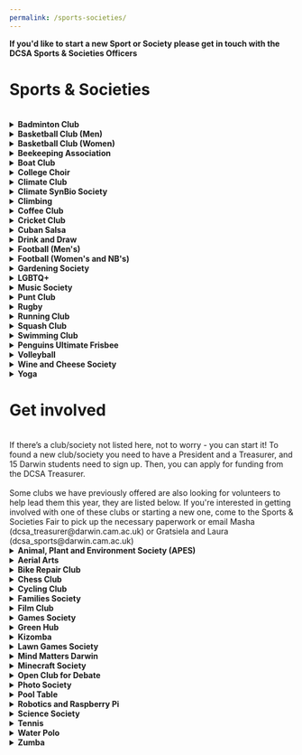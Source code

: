 ```yaml
---
permalink: /sports-societies/
---
```


<!-- NB: Make sure you have an empty line after the closing </summary> tag, otherwise the markdown/code blocks won't show correctly. -->
<!-- NB: Make sure you have an empty line after the closing </details> tag if you have multiple collapsible sections. -->

<strong> If you'd like to start a new Sport or Society please get in touch with the DCSA Sports & Societies Officers </strong>

# Sports & Societies
<br>

<!-- Badminton Club -->
<details align="justify" style="text-align:justify">
  <summary><b>Badminton Club</b></summary>

<div class="societies--image-container">
<img src="{{site.baseurl | absolute_url}}/images/Societies/badminton.jpg" alt="[Badminton Club]"/>
</div>

Our club welcomes players of all standards, from complete beginners to experienced. No commitment, no membership fees, and courts are paid for by Darwin. We also provide rackets and shuttlecocks. All we want is for you to enjoy badminton. For the competitive ones amongst you, we have a college team that competes in the intercollegiate league, so stay tuned for trials throughout the year! We usually play on Thursdays (6.30-8.15PM) and Sundays (3-5PM) at the Leys Leisure Sports Complex. There may be occasional changes to our sessions so please check your emails and join our WhatsApp group for updates.

WhatsApp: Access via Community Page


<strong>Contact:</strong> Kaizhong (kx232)
<br><br>
</details>


<!-- Basketball Club (Men) -->
<details align="justify" style="text-align:justify">
  <summary><b>Basketball Club (Men) </b></summary>

<div class="societies--image-container">
<img src="{{site.baseurl | absolute_url}}/images/Societies/basketball-men.jpg" alt="[Basketball Club (men)]"/>
</div>

Darwin College has a proud and successful basketball tradition! Every year, we compete in two of Cambridge University's  intercollegiate competitions: Division 1 of the college league (Michaelmas and Lent terms) and the Cuppers tournament  (Easter  term). We are the reigning champions in both competitions  and  are  eager  to  defend  our  titles this season!The season  officially runs from late  October to April,  but  our  commitment  to  basketball  doesn’t stop there. We continue to train once a week and play throughout the summer.Come join us, make new friends, and help us keep the winning tradition alive!<br><br>
<strong>Contact:</strong> Xander (xprp2)
<br><br>
<a href="https://www.facebook.com/groups/darwinbb/">Facebook</a><br>
</details>


<!-- Basketball Club (Women) -->
<details align="justify" style="text-align:justify">
  <summary><b>Basketball Club (Women) </b></summary>

<div class="societies--image-container">
<img src="{{site.baseurl | absolute_url}}/images/Societies/basketballwomen.png" alt="[Basketball Club (women)]"/>
</div>

The  Darwin  Women’s  Basketball  Club  is  the  college's  most  successful  sports  team,  and  THE   most   successful   women’s   basketball   team   in   the   university,   having   won   the   college league most years since its formation in  May  2000.  We  are  fortunate  enough  to  have a dedicated basketball coach, Dan, who runs  our  training  all  year  round  so  we  can  improve our skills and truly enjoy the game of basketball.  We  practice  with  friendly  games,  often  joined  by  members  of  the  university  1st and 2nd teams! No matter what your skill level, beginner or player for many years, you are welcome on our team!We practice every Sunday 6:15pm to 8:15pm at  Coleridge  Community  College.  
<br><br>
<strong>Contact:</strong> <br> Elsa (el556)<br>
<a href="https://www.facebook.com/groups/darwinbb/">Facebook</a><br>
<a href="https://darwinbasketball.wordpress.com/about/">Website</a><br>
</details>


<!-- Bee Keeping -->
<details align="justify" style="text-align:justify">
  <summary><b>Beekeeping Association</b></summary>

<div class="societies--image-container">
<img src="{{site.baseurl | absolute_url}}/images/Societies/beekeeping.jpg" alt="[Beekeeping]"/>
</div>

Having BEEn lured in by the sweet idea  of collecting our very own honey, the  Darwin College Beekeeping Association  started our very own DarHives in the  Darwin Garden. We learn about and  discuss all aspects of beekeeping, but  promise not to drone on about it, and  welcome new members at any experience level as long as you have a high  threshold for bee puns. So, if you are an eco-warrior keen to join the fight against our declining pollinators or just looking for an exciting new hobby, email or join us on a hive visit to find out what all the buzz is about! 
<br><br>

<strong>Contact:</strong> <br>
Sofia (skpd2)<br>
Look for WhatsApp group in Darwin Community
</details>


<!-- Boat Club -->
<details align="justify" style="text-align:justify">
  <summary><b>Boat Club </b></summary>

<!-- NB: insert image -->

Darwin   College   Boat   Club   (DCBC)   is   the   largest    society    in    Darwin,    dedicated    to    all  things  rowing!  We  are  one  of  the  most  successful graduate boat clubs in Cambridge - just check out the blades in the bar for our previous   accomplishments!   We   are,   above   all,  a  friendly,  social,  and  welcoming  family.  Rowing   is   a   Cambridge   tradition,   and   it   is  almost  impossible  to  avoid  at  least  one  conversation about it during your time here. At  DCBC,  we  believe  that  everyone  should  have a go, and encourage anyone to come try out,  at  least  so  you  can  decipher  the  jargon  of   the   sport!   We   train   year-round   (winter   and  summer)  and  participate  in  numerous  races   both   in   Cambridge   and   outside   of   Cambridge. 
<br><br>
In   August   2024,   Darwin   was   invited   to   compete at an international Regatta in South Korea alongside world leading rowing teams. The   main   events   in   our   calendar   include   Lent (in March) and May (in June - don’t ask) Bumps.  May  Bumps  is  one  of  the  highest-profile  events  in  the  Cambridge  calendar,  with  thousands  of  people  lining  the  banks  over 4 afternoons to watch boats speed down the Cam, attempting to physically crash into one  another  (a  Bump),  while  avoiding  being  hit  by  the  crew  behind  (getting  bumped).  If  you’re not in a boat, you can get the second most enjoyment out of the days by sitting on the  banks  with  your  refreshments  of  choice,  and cheering Darwin to victory! 
<br><br>
We  are  fortunate  enough  to  enter  multiple  boats   into   each   Bumps   race,   so   join   up   to   experience   the   carnage   first-hand!   We   welcome  all  levels  of  rowing  -  from  those  who  don’t  know  what  a  boat  looks  like  or  have  never  used  a  rowing  machine  (erg),  to  future   Olympic   hopefuls,   and   anything   in   between.  We  hold  taster sessions for both rowers and coxes (person in the front  of the boat making the rowing  calls and steering the boat). Whichever you feel suits you, you’ll get full coaching and training by our senior club members and experienced coaches. 
<br><br>
Try a few water sessions (outings) at the beginning of Michaelmas, and with the other novice rowers, you’ll slowly become unstoppable forces of nature, ready to slay the competition out on the river. There are plenty of opportunities for novices to take part in racing in Michaelmas term where you will have the chance to dress-up and race against other colleges. Novice races are  fun and light-hearted, culminating the term with the not-to-be-missed Boat Club Dinner, a chance to regale the Club with your war stories from the term, and just blow off some steam. Rowing is teamwork at its peak. From our strong tan lines in the summer, our matching kit (free speed), the laughs, the sweat, and the shared exquisite  pain, you will come away with some of the closest Darwin  friendships and bonds that will be  everlasting. 
<br><br>
Come and chat to us to find out more at the Fresher’s  Sports  and  Societies  Fair,  and  even  get started and have a go on the erg!
<br><strong>Contact:</strong> <br>
Both Captains: darwin.captain@cucbc.org<br>
Samantha: darwin.women@cucbc.org<br>
Ben: darwin.men@cucbc.org <br>
Instagram: @darwincollegeboatclub <br>
Facebook: DarwinCollegeBoatClub<br>
  <br><br>
<a href="https://www.facebook.com/DarwinCollegeBoatClub/">Facebook</a><br>
</details>

<!-- College Choir -->
<details align="justify" style="text-align:justify">
  <summary><b>College Choir </b></summary>

<!-- NB: insert image -->

In 2021, the College has relaunched the college choir, meeting regularly each Tuesday at 1800 in the Bradfield Room. Our new  director, Francis  Knights, has put together a  wonderful  programme of very  accesible English Church Music spanning 900 years  and including pieces by Tallis,  Purcell and Charles Wood, and we would love more singers to join us! The choir is run by the college and not through the DCSA.The choir is open to individuals of all abilities and from throughout the Cambridge     community and the music is VERY accessible. You don't have to be a Darwin  member, so spouses, significant others, partners, and friends are all welcome. Our rehearsals are fun, rewarding, and take place in a very friendly, welcoming environment. Do come along to de-stress from the pressures of work and help support our emerging musical community. 
<br><br>
<strong>Contact:</strong> <br>Siggi (sm2237)
<br><a href="https://www.facebook.com/groups/dccws">Facebook</a> <br>
</details>

<!-- Climate Club-->
<details align="justify" style="text-align:justify">
  <summary><b>Climate Club </b></summary>

Darwin Climate Society exists to promote awareness of the climate breakdown amongst the members of Darwin, and the wider population, and to promote urgent action to combat the climate breakdown, its causes, and impacts. The society meets regularly for meals in the dining hall and other socials, hosts and attends formal swaps with other college climate societies, as well as organising a variety of events in pursuit of its cause and objectives including but not limited to: lectures and presentations, workshops, direct activism, collaboration with other climate societies, and clubs and societies with aligning objectives. 
<br><br>
The society also provides support to the E&E Officer, the College Sustainability Project Manager, and others in pursing
environmental sustainability objectives. The society also provides a forum for the dissemination of climate-related information
and constructive discussion about all climate-related matters.


<strong>Contact:</strong> Sarah (sm2651)<br>
</details>

<!-- Climate SynBio Society-->
<details align="justify" style="text-align:justify">
  <summary><b>Climate SynBio Society </b></summary>

Interested in synthetic bio and biotech research to address climate change? We're creating a space  for  people  who  are  interested in applying biosciences (and other sciences) to the climate challenge. This could be  all the way from designing  enzymatic carbon capture, to engineering cops with better drought resistance, to hydrogen-producing bacteria and beyond.  Anything that can either reduce climate impacts of help us live with the consequences. We organise seminars with guest speakers  to share their research with us, and of course have fun socials too. <br>

<strong>Contact:</strong> Gabrielle (ga457)<br>

</details>

<!-- Climbing -->
<details align="justify" style="text-align:justify">
  <summary><b>Climbing </b></summary>

<div class="societies--image-container">
<img src="{{site.baseurl | absolute_url}}/images/Societies/climbing.jpg" alt="[climbing]"/>
</div>

<div class="societies--image-container">
<img src="{{site.baseurl | absolute_url}}/images/Societies/climbing2.jpg" alt="[Climbing second pic]"/>
</div>

We are a group of climbers that simply just want to go climbing. Since there aren't many rocks around we usually meet for an  indoor bouldering session at  one of the  two gyms in town - Rainbow Rocket (RR) or Kelsey Kerridge (KK). We also make the  occasional outdoor trip further north or abroad when the weather/season permits. We organise everything  over WhatsApp or over a pint  at  DarBar or check out  what we are up to on Facebook “Darwin College Climbing Club”.  We have  bouldering  mats, a trad  rack, lots of quickdraws, a few spare harnesses, ropes, and belay devices which you can borrow for trips (indoor or outdoor)
<br><br>

<strong>Contact:</strong> <br>
Kevin (kchl2)<br>
<a href="https://chat.whatsapp.com/CQijXL9MgINJcFVZSgLJU2">WhatsApp</a><br>
</details>

<!-- Coffee Club -->
<details align="justify" style="text-align:justify">
  <summary><b>Coffee Club </b></summary>

Our mission is to caffeinate college. If you enjoy coffee, want to meet fellow coffeeholics or just learn more about the world's most popular beverage, Darwin Coffee Society is the place to be.<br>
We are an open and inviting community - you don't even need to know anything about coffee to join in - that seeks to put great coffee in the mouths of our members - simple as that.
Throughout the year, we …<br>
- host trainings/workshops<br>
- explore Cambridge's vibrant coffee scene<br>
- organize cycling trips to coffee destinations<br>
- bring in coffee experts for talks<br>
- host coffee crawls<br>
- visit roasteries<br>
- …your idea?<br>
<br><br>

<strong>Contact:</strong><br>
 Jonas Spengler (js2576), Magda Nowinska (mn561) <br>
Join our mailing list<br>
<br><br>
</details>

<!-- Cricket Club -->
<details align="justify" style="text-align:justify">
  <summary><b>Cricket Club </b></summary>

<div class="societies--image-container">
<img src="{{site.baseurl | absolute_url}}/images/Societies/cricket.jpg" alt="[Cricket]"/>
</div>

Darwin College Cricket Club (DC3) is a friendly and welcoming sports club whose primary focus is not about winning, but on  making sure that as many Darwinians as possible are introduced to the sport, and get a chance to play it competitively in the  Cuppers and the MCR league. DC3 has a history of being as old as the college  itself, although the club was inactive during some intervals. We welcome players of all abilities, from absolute novices to seasoned veterans. DC3 also organises entertainment and fun activities throughout the year including a termly traditional cricket tea with scones, jam & cream. If you are keen to know more about cricket at Darwin (or want to settle the scone-rivalry), please come and join us!
<br><br>

<strong>Contact:</strong><br>
David (ds993), George (gc681)<br>
<a href="https://chat.whatsapp.com/L1GNN5gXesj03dbWaedmA9">WhatsApp</a><br>
<a href="https://instagram.com/darwin_college_cricket_club?igshid=OGQ5ZDc2ODk2ZA">Instagram</a><br>
</details>


<!-- Cuban Salsa -->
<details align="justify" style="text-align:justify">
  <summary><b>Cuban Salsa </b></summary>

<!-- NB: insert image -->
Hello Darwinians! We are the Cuban Salsa Society and we meet once per week to practice, socialise, meet new people and have fun! Our class is adapted to suit all levels – from complete beginners to advanced dancers, so don’t hesitate to join us, even if you have never tried dancing before! We promise to make you fall in love with Cuban Salsa! <br>Fee: Darwinians £1, <br>Non-
Darwinians: £3.

<strong>Contact:</strong> Yasmeen (ycsb2)
<br>Instagram: @darwin_cuban_salsa
</details>


<!-- Drink and Draw -->
<details align="justify" style="text-align:justify">
  <summary><b>Drink and Draw</b></summary>

<!-- NB: insert image -->

Drink and Draw is a casual arts and crafts society. We meet in DarBar at 9pm on Wednesdays to doodle and gossip together,
but we also organise occasional daytime workshops. Everyone is welcome irrespective of artistic talent! The point is to enjoy the
process and do something with our hands after stressful days at labs/libraries/behind monitors. Each week we pick a new theme
or style to try, such as still life, pot painting, clay sculpting, marbling and many more. The club is free to attend, requires no ongoing commitment, and you can join at any point in the evening. Guests are also welcome.
<br><br>

<strong>Contact:</strong> Beccy (rm994)
<br><a href="https://www.facebook.com/groups/640366466105667/">Facebook</a><br>
</details>


<!-- Football (Men's)-->
<details align="justify" style="text-align:justify">
  <summary><b>Football (Men's) </b></summary>

<div class="societies--image-container">
<img src="{{site.baseurl | absolute_url}}/images/Societies/footballmen.jpg" alt="[Football (men)]"/>
</div>

Football (Men's)
Welcome to Darwin College Men’s FC, your new home of football! The college has one men’s team, playing in the Cambridge
University JCR league, and we also enter into one of the world’s oldest cup competitions. After two Covid disrupted seasons, the team won promotion last year to secure a coveted place on the DarBar wall. We welcome everyone regardless of playing ability; whether you are a seasoned veteran, an occasional player looking to rekindle your career, or a total rookie, Darwin College FC is the place for you! Sign up at the freshers’ fair or get in touch via Facebook or email, and be on the lookout for details of training, matches and most importantly, socials, starting in October.


<strong>Contact:</strong> <br>
Jon (jjw29) and Kalid (ku230)

</details>


<!-- Football (Women's) -->
<details align="justify" style="text-align:justify">
  <summary><b>Football (Women's and NB's) </b></summary>

<!-- NB: insert image -->
Women’s and NB's football at Darwin is a vibrant and inclusive community of enthusiastic people. We have a recent history of being a strong team and are eager to involve more players, whether you are just developing an interest in football or have played extensively in the past. Reach out to us if you would like to drop in for a training/match and see if you like it!
<br><br>
Our team is a multi-college team that combines players from Darwin, St. Edmunds, and Wolfson (hence the commonly used abbreviation DEW FC). We regularly visit the grounds of all three colleges for trainings or socials, which is a great way to get to know these colleges and their members. We also have close ties to the Darwin men’s team and the two teams enjoy showing up to support each other at matches throughout the season.
<br><br>
We play in the inter-college women’s football league throughout Michaelmas, Lent, and Easter term in addition to the annual Cuppers tournament. We also have the occasional friendly match on weeks where a league game is not scheduled. Finally, throughout the summer, spontaneous kick-abouts keep us connected to each other and the sport!
<br><br>

<strong>Contact:</strong> <br>
Bianca (bp551), Daniela (ds936)<br>
<br><br>
<strong>Social Media:</strong> <br>
<a href="https://www.instagram.com/d.e.w.f.c/">Instagram</a><br>
Find us in the Darwin Whatsapp Community <br>
</details>



<!-- Gardening Society -->
<details align="justify" style="text-align:justify">
  <summary><b>Gardening Society</b></summary>

<div class="societies--image-container">
<img src="{{site.baseurl | absolute_url}}/images/Societies/gardening.png" alt="[Gardening]"/>
</div>

Darwin college members, usually meeting every Sunday at 4pm. Whether you're a seasoned gardener or a complete beginner,
you're welcome to join us in cultivating flowers, vegetables, herbs, and fruit! But DarGar is not just about growing - it's about eating too! In the summer months, you'll be able to pick your favourites or try new fruit/veg. In October we collect the apples and pears from the Darwin trees to make juices and chutneys. Over the winter we still meet up, often to make delicious dishes from food bought at the local farmers' market.
<br>

<strong>contact:</strong> Jana (js711)<br>
<br> Instagram: darwin.gardening.society
</details>

<!-- LGBTQ+ -->
<details align="justify" style="text-align:justify">
  <summary><b>LGBTQ+</b></summary>

<div class="societies--image-container">
<img src="{{site.baseurl | absolute_url}}/images/Societies/lgbtq.jpg" alt="[LGBTQ+]"/>
</div>


Darwin's LGBTQ+ community has regular
meet-ups where we do an assortment of
activities like arts & crafts, book clubs but
most often just a simple chat with your friends
with drinks and snacks provided. The 'Darwin community only' events are intercalated with social swaps with communities from
nearby colleges (bar nights, BBQs). February is LGBTQ+ history month, with plenty of talks and events (like formal halls, bar
crawls and club nights) organised by the Cambridge University Students' Union or the communities from various colleges. For more information, contact the DCSA's LGBTQ+ Officer, Alex, at dcsa_lgbtq@darwin.cam.ac.uk or ask Alex to add you to the private WhatsApp group to hear about upcoming events.
<br><br>

<strong>Contact:</strong> Alex<br>
dcsa_lgbtq@darwin.cam.ac.uk<br>

</details>


<!-- Music Society -->
<details align="justify" style="text-align:justify">
  <summary><b>Music Society </b></summary>

<!-- NB: insert image -->

The purpose of Darwin College Music Society (DCMS) is to foster music practice, performance and appreciation at Darwin. We organise music-related events at Darwin, maintain the music practice room, and are generally a social place for anyone interested in music. We host low-pressure weekly jam sessions where musicians of all backgrounds can meet and play together. We also put on events like open mics, karaoke nights, band showcases as well as set up music equipment for BOPs and Balls. Several bands have formed out of the DCMS have gone on to gig at May Balls, venues around town, and beyond. Whether you're looking to start a band, practice by yourself or just receive updates about music events at Darwin, we invite you to sign up and keep in touch!
<br><br>
Keep up to date by joining our <a href="https://lists.cam.ac.uk/sympa/info/darwin-college-music-society">mailing list</a> and <a href="https://www.facebook.com/groups/180145377845">Facebook group</a>. Don't hesitate to contact the committee with any queries at dcms_committee@darwin.cam.ac.uk.
<br><br>

<strong>Contact:</strong> <br>
David (do374)
</details>

<!-- Punt Club -->
<details align="justify" style="text-align:justify">
  <summary><b>Punt Club </b></summary>

<!-- NB: insert image -->

Punting has a long tradition in Cambridge and is one of the highlights of what Darwin has to offer. As a member of the Punt Club,
you have unlimited access to all of the club‘s punts, kayaks, paddle boards and the canoe at less than the price of a single trip with one of the commercial punting companies. <br>

In addition to being able to take your friends and family out when they visit, membership also gives you the opportunity to sign up to special events such as the the Halloween punting, outings to the Trinity and St John’s May Ball fireworks at night, and to see the King's and Trinity choirs singing on the river. We will also chauffeur you to some fancy formals, teach you about bats that live in the area around Grantchester or just have an enjoyable time in summer on a trip to the Grantchester orchard. If you are interested,please have a look at www.dcsa.darwin.cam.ac.uk/punts.
<br><br>
Booking information and other details can be found on the <a href="{{site.baseurl | absolute_url}}/facilities/">facilities page</a> in the Punting section.
<br><br>
If you have any other questions, please contact the Admiral of the Punts, Callum.
<br><br>

<strong>Contact:</strong> <br>
Callum, dcsa_punts@darwin.cam.ac.uk<br>

</details>


<!-- Rugby -->
<details align="justify" style="text-align:justify">
  <summary><b>Rugby </b></summary>

<!-- NB: insert image -->

Whether you’ve never played rugby or have done since birth, whether you are here for 1 year, 3 years, or even more, whether you drink or don’t, we are an inclusive rugby team of mature undergraduates and postgraduates across 5 colleges. We have weekly intercollegiate matches, training sessions, and socials, including screenings of Six Nations and Champions Cup matches.
<br><br>
<strong>Contact:</strong> Stefan (ssn34)<br>
<a href="https://www.facebook.com/groups/HERUFC">Facebook</a><br>
</details>


<!-- Running Club -->
<details align="justify" style="text-align:justify">
  <summary><b>Running Club</b></summary>

<!-- NB: insert image -->
The Darwin College Running Club (DCRC) is a great community of people looking to enjoy the sights in and around Cambridge
while enjoying fresh air and good company! We like to get out a few times a week for casual runs and tailor our regular sessions
depending on the desires of the group. We encourage participation by runners of all abilities and often offer lead route variations to accommodate a variety of distances/paces. Please get in contact with us if you would like to know more about our regular schedule and try out a run! Members of our club often decide to try out one of the many annual races in Cambridge such as the Town & Gown 10K, Cambridge Half Marathon, the Boundary Run Half/Full Marathon, or the Chariots of Fire Relay. In the past we have also represented at races in London and beyond. As a club, we set up sessions so that we can train together towards these ambitious goals.

<strong>Contact:</strong> <br>
Chloe Patman, cep72 <br>
<br>
<strong>Social Media:</strong> <br>
<a href="https://www.facebook.com/groups/DCRC2018/">Facebook</a><br>
Find us in the Darwin Whatsapp Community <br>
</details>

<!-- Squash Club -->
<details align="justify" style="text-align:justify">
  <summary><b>Squash Club </b></summary>

Whether you are someone who's always wanted to try squash but never had the time/place or a seasoned player looking for
competition, Darwin Squash is the place for you. We run taster sessions during the early part of Michaelmas, have weekly coached
sessions during term time, and participate in the college leagues (Michaelmas and Lent) and Cuppers (Lent). And of course if you just want to play for fun, there's loads of club mates who are up for friendly games during the week. Come say hello and find out how to book courts and borrow equipment.
<br><br>
<strong>Contact:</strong> Rishi (mdh37)<br>
</details>

<!-- Swimming Club -->
<details align="justify" style="text-align:justify">
  <summary><b>Swimming Club </b></summary>

Darwin Swimming Club is a group of chill students of various levels who swim regularly in the pool at Parkside, Jesus Green Lido
and Milton Country Park Lake. We swim both individually and as a group with the majority of the cost of sessions covered by the club. We also have fun post-swim socials; either to a café after a morning swim or a pub after an evening swim. This year we
successfully competed in the inter-college Cuppers Competition and we hope to do the same again this year. Anyone of any level is welcome to join us regularly, or as a one off. See you in the water!
<br><br>
<strong>Contact:</strong> Jacob (jgp34)<br>
<br>
</details>

<!-- Ultimate Frisbee -->
<details align="justify" style="text-align:justify">
  <summary><b>Penguins Ultimate Frisbee </b></summary>
<br>
Ultimate Frisbee is a team sport played with a flying disc. The best way to get a sense of what it’s all about is to come along and try it! We hold weekly training sessions involving throwing practice, some drills and lots of games – anyone from complete beginner to national-level player is welcome to join us. Matches for the friendly but competitive College league are usually at weekends, and there’s a tournament at the end of each term. Our team comprises players from a few different colleges, so playing with us is a great way to meet people from other colleges too – plus we organise plenty of socials and formals.
<br><br>
<strong>Contact:</strong> Mahmud (mh2169)<br>
<br>
</details>

<!-- Volleyball -->
<details align="justify" style="text-align:justify">
  <summary><b>Volleyball </b></summary>
<br>
Our volleyball club is all about having fun and enjoying the game in a friendly, relaxed atmosphere. Whether you're a seasoned
player or just starting out, everyone is welcome to join in and share our love for the sport. We organise weekly sessions and take part in the friendly local volleyball league as well in Cuppers (intercollegiate sports competitions).
<br><br>
<strong>Contact:</strong> Maciek (mw896)<br>
<br>
</details>

<!-- Wine and Cheese Society-->
<details align="justify" style="text-align:justify">
<summary><b>Wine and Cheese Society </b></summary>

<div class="societies--image-container">
<img src="{{site.baseurl | absolute_url}}/images/Societies/cheeseandwine.jpg" alt="[Cheese and Wine]"/>
</div>

Care to know your Camembert from your Castigliano? Your Burgundy from your Beaujolais? Fancy yourself as an Oenologist, a
Sommelier or cheese fancier? The DCW&CS is here to introduce your taste buds to a world of winery and creamery delights. There will be tasting events throughout the year.
<br><br>
<strong>Contact:</strong> Sofia (skpd2), Patrick (pwh33)<br>
</details>

<!-- Yoga -->
<details align="justify" style="text-align:justify">
  <summary><b>Yoga </b></summary>

<div class="societies--image-container">
<img src="{{site.baseurl | absolute_url}}/images/Societies/yoga.jpg" alt="[Yoga]"/>
</div>

Darwin does Yoga!
<br><br>
Darwin does Yoga! We offer Iyengar yoga classes twice a week with one of Cambridge's most sought-after teachers, Shaili Shafai.
All levels are welcome! We run classes twice a week during the whole year: Online on Wednesdays 6-7:15pm and in-person Saturdays 2:00-3:15pm in the Bradfield room.
<br>
You can join our online classes by subscribing to our "Darwin College Yoga" mailing list to receive the class access details, and just turn up for the in person ones! We offer all the equipment needed, so if you would like to access some of it to join our
online yoga classes, get in touch. We also offer more advanced workshops and social events once a term!

<strong>Contact:</strong><br>
Alex (darwincollegeyogaclub@gmail.com)
<br>
</details>

# Get involved
<br>
If there’s a club/society not listed here,  not to worry - you can start it! To found a new club/society you need to have a President and a Treasurer, and 15 Darwin students need to sign up. Then, you can apply for funding from the DCSA Treasurer.  
<br><br>
Some clubs we have previously offered are also looking for volunteers to help lead them this year, they are listed below. If you're interested in getting involved with one of these clubs or starting a new one, come to the Sports & Societies Fair to pick up the necessary paperwork  or email Masha (dcsa_treasurer@darwin.cam.ac.uk) or Gratsiela and Laura (dcsa_sports@darwin.cam.ac.uk)
<br>


<!-- APES -->
<details align="justify" style="text-align:justify">
  <summary><b>Animal, Plant and Environment Society (APES)</b></summary>

<div class="societies--image-container">
<img src="{{site.baseurl | absolute_url}}/images/Societies/apes.png" alt="[APES]"/>
</div>
<br>
The Animal, Plant and Environment Society (APES) is an informal, fun and inclusive group who enjoy spending time outside in the natural environment. The troop leaders will plan activities to interact with nature in the local area, including tours of local nature reserves, birdwatching, kayak outings, vounteering and day trips. Bananas will be provided.
<br><br>
</details>

<!-- Aerial Arts -->
<details align="justify" style="text-align:justify">
  <summary><b>Aerial Arts</b></summary>

<div class="societies--image-container">
<img src="{{site.baseurl | absolute_url}}/images/Societies/aerial-arts.png" alt="[Aerial Arts]"/>
</div>

Darwin College Aerial Arts is aiming to establish a variety of  increasingly popular sports at Darwin. We currently have the equipment to run beginners pole classes in college. With the purchase of our new trapeze, we are also planning to offer static trapeze classes this year.
<br><br>
Aerial Arts are a great way to improve strength, flexibility and overall fitness and the club is open to all students regardless of their age and experience-level. Whether you have previous experience or are just curious about it - please drop by at our sessions and give it a go! You can find out more by joining our Facebook group “Darwin College Aerial Arts” for regular updates.
<br><br>
<a href="https://www.facebook.com/groups/DCAerialArts/">Facebook</a><br>
</details>


<!-- Bike Repair Club -->
<details align="justify" style="text-align:justify">
  <summary><b>Bike Repair Club </b></summary>

<!-- NB: insert image -->

Gears looking orange? Brakes failing? Flat tyre? Do you feel like you're taking your life into your own hands every time you hit the road on your bike? Sign up for the Bike Repair club, and get access to all the tools you'll need to keep a bike in working order around Cambridge! We run the occasional masterclass, so no previous experience is necessary. Find us at the Sports and Societies Fair!
<br>
</details>

<!-- Chess -->
<details align="justify" style="text-align:justify">
  <summary><b>Chess Club </b></summary>

A society for all those interested in chess at Darwin College. We have weekly chess sessions, chess theory discussion groups and other events throughout the year.
<br><br>
       
<a href="https://www.facebook.com/groups/633268437670231/">Facebook</a><br>
<a href="https://chat.whatsapp.com/G49qgKaDxVGDXBfls40Pen">WhatsApp</a><br>
</details>

<!-- Cycling Club -->
<details align="justify" style="text-align:justify">
  <summary><b>Cycling Club </b></summary>
  We are the DCCC; an inclusive and Darwin (and Friends) cycling community!!! We run a bunch of different activities from group rides to cycle socials! As part of the DCCC, you’ll have the opportunity to:<br>
 1. explore Cambridgeshire together in a social and safe environment (regular within-week rides and joint weekend trips) <br>
2. compete within (fun competitions, leaderboards etc.) and outside of Darwin College (e.g., with other colleges)<br>
 3. learn how to ride safely and to make sure you bike is properly maintained (e.g., bike maintenance workshops, routes, general training advice etc.)<br>
 4. get together with fellow cyclists for a coffee or drink and enjoy being part of a community of like minded people!
<br><br>

  <a ref="https://www.facebook.com/groups/459033982106186/">Facebook</a><br>
</details>

<!-- Families Society -->
<details align="justify" style="text-align:justify">
  <summary><b>Families Society </b></summary>

<a href="{{site.baseurl | absolute_url}}/images/Societies/fam1.png"><img src="{{site.baseurl | absolute_url}}/images/Societies/fam1.png" alt="[Family picture 1]"/></a><br>

<a href="{{site.baseurl | absolute_url}}/images/Societies/fam2.png"><img src="{{site.baseurl | absolute_url}}/images/Societies/fam2.png" alt="[Family picture 2]"/></a><br>

Being a postgraduate college, a significant portion of our students arrive with their families. Darwin's Families Society aims to bring together students and families to form a joint community where all are welcomed, as well as promote family issues within the College and the University. We run informal events throughout the year as well as bigger events about once per term, to celebrate special occasions. Our most popular events are a Christmas (and Hanukkah) mulled wine and sing-along event held together with the Darwin choir, and the Easter egg hunt held in the College garden. In addition, the Families Society provides activities for children alongside the College-wide DCSA events, to ensure that all our College community feel welcome at all events wherever possible. The Society owns a number of toys and games for a range of different ages which members can access to help their children have a good time while at College. We encourage students with families and all students that want to be a part of this special community to join our society.
<br><br>
See the <a href="{{site.baseurl | absolute_url}}/documents/booklet_families.pdf">families guide</a> for lots of useful information.
<br><br>
If you have any questions or want to get involved with this society, please get intouch:
<br><br>
dcsa_families AT darwin DOT cam DOT ac DOT uk<br>
</details>


<!-- Film Club -->
<details align="justify" style="text-align:justify">
  <summary><b>Film Club </b></summary>

<!-- NB: insert image -->

The Darwin College Film Club welcomes all cinema fans for a few hours of relaxation, entertainment and reflection. We are lucky to have a well-equipped and continuously upgraded TV-Room in the main building where any Darwinians can come and watch movies. All styles of films are showcased - from old time black and white classics, summer blockbusters, international art films, documentaries, and so forth. Feel free to share with us your personal preferences, as the club has a budget to order movies, which are not available in the DVD-library. We aim to organise several thematic events over the year including themed nights, film marathons, outdoor screenings and joint screenings with other Darwin College Societies (Mind Matters Darwin, Darwin PhotoSoc, Families Society). Join the Facebook group “Darwin College Film Club” and the mailing list to receive updates on our screenings. We welcome everyone to join, sit back and relax while watching awesome movies.
<br><br>
The Film Club is looking for a President and a Treasurer. If you are interested, please contact Giulia,
<br><br>
<a href="https://www.facebook.com/groups/DarwinCollegeFilmClub/">Facebook</a><br>
</details>


<!-- Games Society -->
<details align="justify" style="text-align:justify">
  <summary><b>Games Society </b></summary>

<!-- NB: insert image -->
Hello Darwinians!

Do you enjoy games of skill, deception, luck, or dexterity? Join the Darwin College Board Game Society! We at DCBGS have a range of games in college that are normally available 24/7, as well as hosting weekly board game nights, often supplemented with games from our own collections. Games are currently unavailable due to COVID, but do join up at the Sports and Societies Fair to keep up to date with new announcements! Hope to be back in action soon! 
<br>
</details>

<!-- Green Hub -->
<details align="justify" style="text-align:justify">
  <summary><b>Green Hub </b></summary>

<!-- NB: insert image -->

Welcome to the DCSA Green Committee - let's make Darwin a greener College, with an ambitious agenda towards sustainable practices!
<br><br>
Our group gets together regularly to organise events which promote environmental and ethical sustainability in College. We also support and push
College authorities as they incorporate sustainability. Thanks to the Green Committee, food waste bins are now available in every kitchen, and we've
installed several water refill stations around college. Join us and contribute
to one of our current initiatives, or bring in fresh ideas. Everyone's welcome!
Interested? Get in touch with the DCSA Environmental & Ethical Affairs officer.
<br><br>

<a href="https://www.facebook.com/greendarwincollege">Facebook</a>
</details>

<!-- Kizomba-->
<details align="justify" style="text-align:justify">
  <summary><b>Kizomba </b></summary>

<!-- NB: insert image -->
Let's play Kizomba!
<br><br>
You want to (socially-distanced) meet new people, dance, and make new friends? You wonder what 'musicality', 'weight-shifting' or 'lady-styling' mean? You are looking for some good fun and good music? Then come and join the Kizomba Society!
<br><br>
Kizomba is a dance and a musical genre originating from Angola and is often mentioned in the context of Salsa and Bachata.
<br><br>
We currently meet twice a week online for a two hours class, and have monthly special classes followed by music with our guest DJ. 
<br>
</details>


<!-- Lawn Games Society-->
<details align="justify" style="text-align:justify">
  <summary><b>Lawn Games Society </b></summary>

<!-- NB: insert image -->

Welcome to the Darwin College Lawn Games Society, where we are dedicated to the games which enhance the enjoyment of a warm sun and cold drinks. We currently boast an inventory of croquet, cornhole, ladder golf, quoits, and bocce ball, all of which are
available to Darwin students to borrow and play. We also organise teams for croquet Cuppers each spring, where we compete against the rest of the colleges in the University. We have consistently performed well, this year making it to the semifinals from a field of nearly 50 teams. Find us at the freshers’ fortnight societies fair for more information.
<br>
</details>


<!-- Mind Matters Darwin -->
<details align="justify" style="text-align:justify">
  <summary><b>Mind Matters Darwin </b></summary>

<!-- NB: insert image -->

Mind Matters Darwin wants to raise awareness around mental health, end the stigma and promote wellbeing. We organize recreational activities fostering connections and wellbeing: movie screenings broadly related to mental health and get-togethers. We organise free-of-charge Meditation and Positive Psychology courses (in collaboration with Inner Space Cambridge), in order to improve resilience and alleviate psychological sufferance. We also organise a Mindfulness in Nature course with Claire Thompson, usually in the fall or in the spring, to connect with nature and enjoy the beauty of Darwin Garden and meditation practices. We run a Relationship Anarchy Support Circle once a month to provide a safe space to talk about alternative forms of relationships and ask for support.
<br><br>
We want Darwinians to feel safe and part of a community: it's time to consider the students' mental health and wellbeing as a priority. We want to improve communication and provide information about the many available resources in Cambridge for mental health support: everyone who is in need should feel free to ask for help and receive the necessary support.
<br><br>
We all have a mental health to take care of!
<br><br>
Darwinians do care about mental health!
<br><br>
<a href="https://www.facebook.com/mindmattersdarwin">Facebook</a><br>
</details>

<!-- Minecraft Society -->
<details align="justify" style="text-align:justify">
  <summary><b>Minecraft Society </b></summary>

<!-- NB: insert image -->
The Darwin College Minecraft Club (DCMC) is the college’s only fully online society. At present we have a super relaxed vanilla server online 24/7. Please come and join and build your own virtual home.
<br><br>
To spur you on, for Freshers’ Week we are asking you to create something that fits in a 16x16 block space with the theme “COVID-19”. Virtual prizes will be given for the best entries!
<br><br>
We allow each Darwin member up to 3 non-Darwin guests. To get access, activate your account at: <br>
https://darwinminecraftclub.pythonanywhere.com/activate <br>
and enter your CRSID and access code: <br>
“Golden Apples 4 Covid” <br>
Then follow instructions in your email.
<br><br>
</details>

<!-- Open Club for Debate -->
<details align="justify" style="text-align:justify">
  <summary><b>Open Club for Debate </b></summary>

<div class="societies--image-container">
<img src="{{site.baseurl | absolute_url}}/images/Societies/openclubfordebate.jpg" alt="[Open Club for Debate]"/>
</div>

The idea is pretty simple: a room, some wine and a topic no one can agree on. The Darwin Open Club for Debate is an informal non-stuffy club, where Darwinians and other students from the University of Cambridge debate about controversial topics in an open setting with minimal intervention from a moderator.
<br><br>
We usually meet once a week, and try to schedule debates relevant to latest news. Join our Facebook group to keep up with our events, everybody is welcome to attend!
<br><br>
<a href="https://www.facebook.com/groups/146008729360024">Facebook</a><br>
</details>


<!-- Photo Society -->
<details align="justify" style="text-align:justify">
  <summary><b>Photo Society </b></summary>

<!-- NB: insert image -->

Darwin Photo Society exists to promote digital and film photography. We have an active programme of visiting speakers, internal and external competitions and members’ nights. Examples of activities include themed photographic outings, talks and workshops, LinkedIn photo sessions, dark room training, setting up photo booths for Darwin students and many more. For those of you nostalgic of film photography, we also have access to King’s dark rooms! 
<br><br>
The Photo Society is looking for a President and a Treasurer. 
<br>

</details>

<!-- Pool Table-->
<details align="justify" style="text-align:justify">
  <summary><b>Pool Table </b></summary>

<!-- NB: insert image -->

Darwin College Pool table Society DCPTS is one of the current societies of the College. The society has access to one pool table in the common room; it has 2 cues, one set of yellow and red balls (English balls), it also has equipment to change cue tips. The society also owns a box to keep the coins (50p) so the members do not have to pay for training. Training is mostly once a week but occasionally more. There is also a Facebook group which can be used by all members as well as other students who want to come and join the members, or those who get invited by members. The Facebook group has been an only way to get in touch with the members and let them know about the date and time of the training sessions as well as other activities. The society has ambitions to host a tournament for members and guests, though this may be Covid dependent. Furthermore, with enough members the society hopes to join the university league.
<br><br>

<a href="https://www.facebook.com/groups/591661935016226/">Facebook</a><br>
</details>

<!-- Robotics and Raspberry Pi -->
<details align="justify" style="text-align:justify">
  <summary><b>Robotics and Raspberry Pi </b></summary>

<!-- NB: insert image -->

Hi there! Do you like to make things? Do you like to code? Or are you just curious? Then the Darwin College Robotics and Raspberry Pi Society is the perfect place for you! Whether you are a pro or a beginner, join us to help, share and learn together! Although our physical meet-ups schedule will be uncertain this year, we will try to organise small socially-distant gatherings as much as we can. Come to the Freshers’ Fair to find out more about our projects and maybe even suggest your own ;)
<br><br>

<strong>Contact:</strong> <br>
<a href="https://www.facebook.com/groups/2698375053588790/">Facebook</a><br>
</details>

<!-- Science Society -->
<details align="justify" style="text-align:justify">
  <summary><b>Science Society </b></summary>

<!-- NB: insert image -->

Interested in Science? The Darwin College Science Society (DCSS) aims to connect scientists at Darwin, both through general social events and research-related activities. Whether you live in the lab or just fancy yourself as
a bit of a science fanatic, we hope you will find enjoyment in our events, from
science pub quizzes, lively debates to movie nights and much more... Nonscience students also welcome!
<br><br>

<a href="https://www.facebook.com/darscisoc">Facebook</a> <br>
</details>

<!-- Tennis -->
<details align="justify" style="text-align:justify">
  <summary><b>Tennis </b></summary>

<br><br>

<strong>Contact:</strong><br>
<br>
</details>

<!-- Water Polo -->
<details align="justify" style="text-align:justify">
  <summary><b>Water Polo</b></summary>

<!-- NB: insert image -->
We play water polo jointly with Queens, training once a week and playing (winning) college league once a term. All ability and genders welcome. PS: there are no horses involved...
<br><br>
</details>

<!-- Zumba -->
<details align="justify" style="text-align:justify">
  <summary><b>Zumba </b></summary>

<!-- NB: insert image -->

We run one Zumba class per week at Darwin, rotating every other week between traditional Zumba and STRONG. The former is a fitness program that combines Latin and international music with dance moves. Zumba routines incorporate interval training—alternating fast and slow rhythms—and resistance training.
<br><br>
STRONG classes combine a killer bodyweight bootcamp workout with party vibes and pumped-up music. It is a High Intensity Interval Training class using more traditional fitness moves for a more athletic, conditioningstyle workout. You use your own body weight as resistance to achieve muscle definition. The songs match every move, driving the intensity in a challenging progression that provides a total body workout.
<br><br>

</details>
